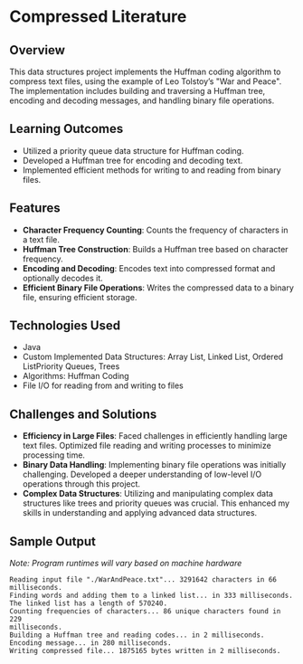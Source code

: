 # Compressed Literature

## Overview
This data structures project implements the Huffman coding algorithm to compress text files, using the example of Leo Tolstoy’s "War and Peace". The implementation includes building and traversing a Huffman tree, encoding and decoding messages, and handling binary file operations.

## Learning Outcomes
- Utilized a priority queue data structure for Huffman coding.
- Developed a Huffman tree for encoding and decoding text.
- Implemented efficient methods for writing to and reading from binary files.

## Features
- **Character Frequency Counting**: Counts the frequency of characters in a text file.
- **Huffman Tree Construction**: Builds a Huffman tree based on character frequency.
- **Encoding and Decoding**: Encodes text into compressed format and optionally decodes it.
- **Efficient Binary File Operations**: Writes the compressed data to a binary file, ensuring efficient storage.

## Technologies Used
- Java
- Custom Implemented Data Structures: Array List, Linked List, Ordered ListPriority Queues, Trees
- Algorithms: Huffman Coding
- File I/O for reading from and writing to files

## Challenges and Solutions
- **Efficiency in Large Files**: Faced challenges in efficiently handling large text files. Optimized file reading and writing processes to minimize processing time.
- **Binary Data Handling**: Implementing binary file operations was initially challenging. Developed a deeper understanding of low-level I/O operations through this project.
- **Complex Data Structures**: Utilizing and manipulating complex data structures like trees and priority queues was crucial. This enhanced my skills in understanding and applying advanced data structures.

## Sample Output
*Note: Program runtimes will vary based on machine hardware*
```
Reading input file "./WarAndPeace.txt"... 3291642 characters in 66 milliseconds.
Finding words and adding them to a linked list... in 333 milliseconds.
The linked list has a length of 570240.
Counting frequencies of characters... 86 unique characters found in 229
milliseconds.
Building a Huffman tree and reading codes... in 2 milliseconds.
Encoding message... in 280 milliseconds.
Writing compressed file... 1875165 bytes written in 2 milliseconds.
```
